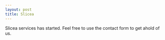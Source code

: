 ```yaml
---
layout: post
title: Slicea
---
```


Slicea services has started. Feel free to use the contact form to get ahold of us.